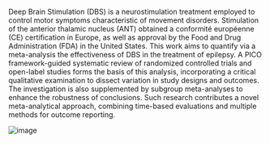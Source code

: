 Deep Brain Stimulation (DBS) is a neurostimulation treatment employed to control motor symptoms characteristic of movement disorders. Stimulation of the anterior thalamic nucleus (ANT) obtained a conformité européenne (CE) certification in Europe, as well as approval by the Food and Drug Administration (FDA) in the United States. This work aims to quantify via a meta-analysis the effectiveness of DBS in the treatment of epilepsy. A PICO framework-guided systematic review of randomized controlled trials and open-label studies forms the basis of this analysis, incorporating a critical qualitative examination to dissect variation in study designs and outcomes. The investigation is also supplemented by subgroup meta-analyses to enhance the robustness of conclusions. Such research contributes a novel meta-analytical approach, combining time-based evaluations and multiple methods for outcome reporting. 

![image](https://github.com/user-attachments/assets/6bfea47f-e8e5-4b9d-bced-2ae268543fda)



